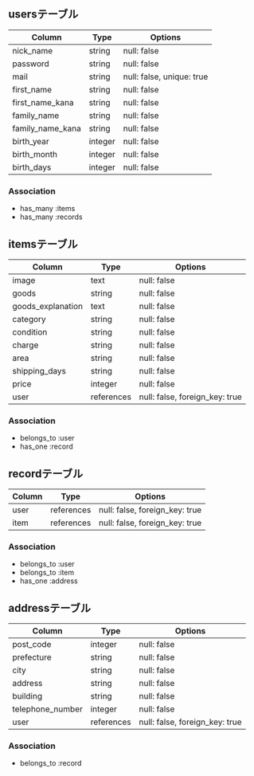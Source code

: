 ## usersテーブル
| Column             | Type    | Options                   |
| ------------------ | ------- | ------------------------- |
| nick_name          | string  | null: false               |
| password           | string  | null: false               |
| mail               | string  | null: false, unique: true |
| first_name         | string  | null: false               |
| first_name_kana    | string  | null: false               |
| family_name        | string  | null: false               |
| family_name_kana   | string  | null: false               |
| birth_year         | integer | null: false               |
| birth_month        | integer | null: false               |
| birth_days         | integer | null: false               |

### Association
- has_many :items
- has_many :records


## itemsテーブル
| Column             | Type       | Options                        |
| ------------------ | ---------- | ------------------------------ |
| image              | text       | null: false                    |
| goods              | string     | null: false                    |
| goods_explanation  | text       | null: false                    |
| category           | string     | null: false                    |
| condition          | string     | null: false                    |
| charge             | string     | null: false                    |
| area               | string     | null: false                    |
| shipping_days      | string     | null: false                    |
| price              | integer    | null: false                    |
| user               | references | null: false, foreign_key: true |

### Association
- belongs_to :user
- has_one :record


## recordテーブル
| Column | Type       | Options                        |
| ------ | ---------- | ------------------------------ |
| user   | references | null: false, foreign_key: true |
| item   | references | null: false, foreign_key: true |

### Association
- belongs_to :user
- belongs_to :item
- has_one :address


## addressテーブル
| Column           | Type       | Options                        |
| ---------------- | ---------- | ------------------------------ |
| post_code        | integer    | null: false                    |
| prefecture       | string     | null: false                    |
| city             | string     | null: false                    |
| address          | string     | null: false                    |
| building         | string     | null: false                    |
| telephone_number | integer    | null: false                    |
| user             | references | null: false, foreign_key: true |

### Association
- belongs_to :record